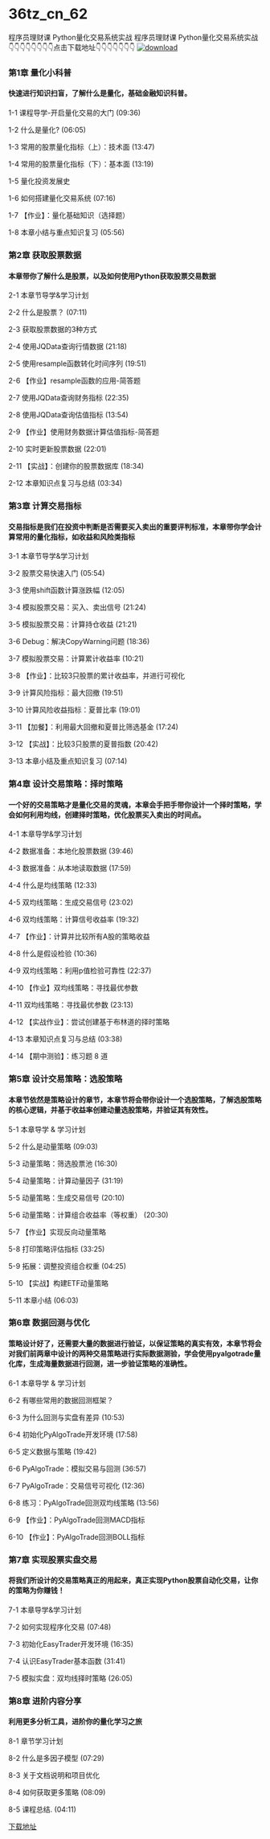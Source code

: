 # 36tz_cn_62
程序员理财课 Python量化交易系统实战
程序员理财课 Python量化交易系统实战
👇👇👇👇👇👇👇👇点击下载地址👇👇👇👇👇👇👇
[![download](https://51xueit.vip/muke_img/603f61410977606f05400304.jpg "下载地址")](http://www.36tz.cn "下载地址")
### 第1章 量化小科普 

#### 快速进行知识扫盲，了解什么是量化，基础金融知识科普。
1-1 课程导学-开启量化交易的大门 (09:36)

1-2 什么是量化? (06:05)

1-3 常用的股票量化指标（上）：技术面 (13:47)

1-4 常用的股票量化指标（下）：基本面 (13:19)

1-5 量化投资发展史

1-6 如何搭建量化交易系统 (07:16)

1-7 【作业】：量化基础知识（选择题）

1-8 本章小结与重点知识复习 (05:56)


### 第2章 获取股票数据

#### 本章带你了解什么是股票，以及如何使用Python获取股票交易数据
2-1 本章节导学&学习计划

2-2 什么是股票？ (07:11)

2-3 获取股票数据的3种方式

2-4 使用JQData查询行情数据 (21:18)

2-5 使用resample函数转化时间序列 (19:51)

2-6 【作业】resample函数的应用-简答题

2-7 使用JQData查询财务指标 (22:35)

2-8 使用JQData查询估值指标 (13:54)

2-9 【作业】使用财务数据计算估值指标-简答题

2-10 实时更新股票数据 (22:01)

2-11 【实战】：创建你的股票数据库 (18:34)

2-12 本章知识点复习与总结 (03:34)


### 第3章 计算交易指标

#### 交易指标是我们在投资中判断是否需要买入卖出的重要评判标准，本章带你学会计算常用的量化指标，如收益和风险类指标
3-1 本章节导学&学习计划

3-2 股票交易快速入门 (05:54)

3-3 使用shift函数计算涨跌幅 (12:05)

3-4 模拟股票交易：买入、卖出信号 (21:24)

3-5 模拟股票交易：计算持仓收益 (21:21)

3-6 Debug：解决CopyWarning问题 (18:36)

3-7 模拟股票交易：计算累计收益率 (10:21)

3-8 【作业】：比较3只股票的累计收益率，并进行可视化

3-9 计算风险指标：最大回撤 (19:51)

3-10 计算风险收益指标：夏普比率 (19:01)

3-11 【加餐】：利用最大回撤和夏普比筛选基金 (17:24)

3-12 【实战】：比较3只股票的夏普指数 (20:42)

3-13 本章小结及重点知识复习 (07:14)


### 第4章 设计交易策略：择时策略

#### 一个好的交易策略才是量化交易的灵魂，本章会手把手带你设计一个择时策略，学会如何利用均线，创建择时策略，优化股票买入卖出的时间点。
4-1 本章导学&学习计划

4-2 数据准备：本地化股票数据 (39:46)

4-3 数据准备：从本地读取数据 (17:59)

4-4 什么是均线策略 (12:33)

4-5 双均线策略：生成交易信号 (23:02)

4-6 双均线策略：计算信号收益率 (19:32)

4-7 【作业】：计算并比较所有A股的策略收益

4-8 什么是假设检验 (10:36)

4-9 双均线策略：利用p值检验可靠性 (22:37)

4-10 【作业】双均线策略：寻找最优参数

4-11 双均线策略：寻找最优参数 (23:13)

4-12 【实战作业】：尝试创建基于布林道的择时策略

4-13 本章知识点复习与总结 (03:38)

4-14 【期中测验】：练习题 8 道


### 第5章 设计交易策略：选股策略

#### 本章节依然是策略设计的章节，本章节将会带你设计一个选股策略，了解选股策略的核心逻辑，并基于收益率创建动量选股策略，并验证其有效性。
5-1 本章导学 & 学习计划

5-2 什么是动量策略 (09:03)

5-3 动量策略：筛选股票池 (16:30)

5-4 动量策略：计算动量因子 (31:19)

5-5 动量策略：生成交易信号 (20:10)

5-6 动量策略：计算组合收益率（等权重） (20:30)

5-7 【作业】实现反向动量策略

5-8 打印策略评估指标 (33:25)

5-9 拓展：调整投资组合权重 (04:25)

5-10 【实战】构建ETF动量策略

5-11 本章小结 (06:03)


### 第6章 数据回测与优化

#### 策略设计好了，还需要大量的数据进行验证，以保证策略的真实有效，本章节将会对我们前两章中设计的两种交易策略进行实际数据测验，学会使用pyalgotrade量化库，生成海量数据进行回测，进一步验证策略的准确性。
6-1 本章导学 & 学习计划

6-2 有哪些常用的数据回测框架？

6-3 为什么回测与实盘有差异 (10:53)

6-4 初始化PyAlgoTrade开发环境 (17:58)

6-5 定义数据与策略 (19:42)

6-6 PyAlgoTrade：模拟交易与回测 (36:57)

6-7 PyAlgoTrade：交易信号可视化 (12:36)

6-8 练习：PyAlgoTrade回测双均线策略 (13:56)

6-9 【作业】：PyAlgoTrade回测MACD指标

6-10 【作业】：PyAlgoTrade回测BOLL指标


### 第7章 实现股票实盘交易

#### 将我们所设计的交易策略真正的用起来，真正实现Python股票自动化交易，让你的策略为你赚钱！
7-1 本章导学&学习计划

7-2 如何实现程序化交易 (07:48)

7-3 初始化EasyTrader开发环境 (16:35)

7-4 认识EasyTrader基本函数 (31:41)

7-5 模拟实盘：双均线择时策略 (26:05)


### 第8章 进阶内容分享

#### 利用更多分析工具，进阶你的量化学习之旅
8-1 章节学习计划

8-2 什么是多因子模型 (07:29)

8-3 关于文档说明和项目优化

8-4 如何获取更多策略 (08:09)

8-5 课程总结. (04:11)


[下载地址](http://www.36tz.cn "下载地址")
